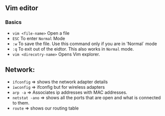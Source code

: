 ## Vim editor

### Basics

 - `vim <file-name>` Open a file
 - `ESC` To enter `Normal` Mode
 - `:w` To save the file. Use this command only if you are in 'Normal` mode
 - `:q` To exit out of the eidtor. This also works in `Normal` mode.
 - `vim <direcotry-name>` Opens Vim explorer.


## Network:
 - `ifconfig` => shows the network adapter details 
 - `iwconfig` => ifconfig but for wireless adapters
 - `arp -a` => Associates ip addresses with MAC addresses.
 - `netstat -ano` => shows all the ports that are open and what is connected to them.
 - `route` => shows our routing table
